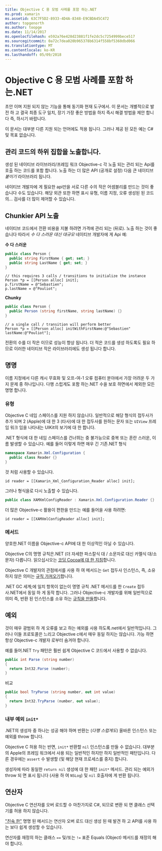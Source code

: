 ```yaml
---
title: Objective C 용 모범 사례를 포함 하는.NET
ms.prod: xamarin
ms.assetid: 63C7F5D2-8933-4D4A-8348-E9CBDA45C472
author: topgenorth
ms.author: toopge
ms.date: 11/14/2017
ms.openlocfilehash: e592a76e428d23881f1fe2dc5c7254999bece517
ms.sourcegitcommit: 0a72c7dea020b965378b6314f558bf5360dbd066
ms.translationtype: MT
ms.contentlocale: ko-KR
ms.lasthandoff: 05/09/2018
---
```

# <a name="net-embedding-best-practices-for-objective-c"></a>Objective C 용 모범 사례를 포함 하는.NET

초안 이며 지원 되지 않는 기능을 통해 동기화 현재 도구에서. 이 문서는 개별적으로 발전 하 고 결국 최종 도구 일치, 장기 가장 좋은 방법을 하지 즉시 해결 방법을 제안 합니다 즉, 하시기 바랍니다.

이 문서는 대부분 다른 지원 되는 언어에도 적용 됩니다. 그러나 제공 된 모든 예는 C# 및 목표 없습니다.

## <a name="exposing-a-subset-of-the-managed-code"></a>관리 코드의 하위 집합을 노출합니다.

생성 된 네이티브 라이브러리/프레임 워크 Objective-c 각 노출 되는 관리 되는 Api를 호출 하는 코드를 포함 합니다. 노출 하는 더 많은 API (공개로 설정) 다음 큰 네이티브 _붙이기_ 라이브러리 됩니다.

네이티브 개발자에 게 필요한 api만을 서로 다른 수의 작은 어셈블리를 만드는 것이 좋습니다 수도 있습니다. 해당 외관 또한 하면 표시 유형, 이름 지정, 오류 생성된 된 코드의... 검사를 더 많이 제어할 수 있습니다.

## <a name="exposing-a-chunkier-api"></a>Chunkier API 노출

네이티브 코드에서 전환 비용을 지불 하려면 가격에 관리 되는 (뒤로). 노출 하는 것이 좋습니다 따라서 _수 다 스러운 대신 대규모_ 네이티브 개발자에 게 Api 예:

**수 다 스러운**

```csharp
public class Person {
  public string FirstName { get; set; }
  public string LastName { get; set; }
}
```

```objc
// this requires 3 calls / transitions to initialize the instance
Person *p = [[Person alloc] init];
p.firstName = @"Sebastien";
p.lastName = @"Pouliot";
```

**Chunky**

```csharp
public class Person {
  public Person (string firstName, string lastName) {}
}
```

```objc
// a single call / transition will perform better
Person *p = [[Person alloc] initWithFirstName:@"Sebastien" lastName:@"Pouliot"];
```

전환의 수를 더 작은 이므로 성능이 향상 됩니다. 더 적은 코드를 생성 하도록도 필요 하므로 이러한 네이티브 작은 라이브러리에도 생성 됩니다 합니다.

## <a name="naming"></a>명명

이름 지정에서 다른 캐시 무효화 및 오프-여-1 오류 컴퓨터 분야에서 가장 어려운 두 가지 문제 중 하나입니다. 다행 스럽게도 포함 하는.NET 수을 보호 하면에서 제외한 모든 명명 합니다.

### <a name="types"></a>유형

Objective C 네임 스페이스를 지원 하지 않습니다. 일반적으로 해당 형식의 접두사가 추가 되며 2 (Apple)에 대 한 3 (타사)에 대 한 접두사를 원하는 문자 또는 `UIView` 프레임 워크 임을 나타내는 UIKit의 보기에 대 한 합니다.

.NET 형식에 대 한 네임 스페이스를 건너뛰는 중 불가능으로 중복 또는 혼란 스러운, 이름 발생할 수 있습니다. 예를 들어 이렇게 하면 매우 긴 기존.NET 형식

```csharp
namespace Xamarin.Xml.Configuration {
  public class Reader {}
}
```

것 처럼 사용할 수 있습니다.

```objc
id reader = [[Xamarin_Xml_Configuration_Reader alloc] init];
```

그러나 형식을로 다시 노출할 수 있습니다.

```csharp
public class XAMXmlConfigReader : Xamarin.Xml.Configuration.Reader {}
```

더 많은 Objective-c 활용이 편한을 만드는 예를 들어을 사용 하려면:

```objc
id reader = [[XAMXmlConfigReader alloc] init];
```

### <a name="methods"></a>메서드

양호한.NET 이름을 Objective-c API에 대 한 이상적인 아닐 수 있습니다.

Objective C의 명명 규칙은.NET (더 자세한 파스칼식 대 / 소문자로 대신 카멜식 대/소문자) 다릅니다.
읽으십시오는 [코딩 Cocoa에 대 한 지침](https://developer.apple.com/library/content/documentation/Cocoa/Conceptual/CodingGuidelines/Articles/NamingMethods.html#//apple_ref/doc/uid/20001282-BCIGIJJF)합니다.

Objective C 개발자의 관점에서를 사용 하 여 메서드는 `Get` 접두사 인스턴스, 즉, 소유 하지 않은 의미는 [규칙 가져오기](https://developer.apple.com/library/content/documentation/CoreFoundation/Conceptual/CFMemoryMgmt/Concepts/Ownership.html#//apple_ref/doc/uid/20001148-SW1)합니다.

.NET GC 세계;에 일치 항목이 없는이 명명 규칙 .NET 메서드를 한 `Create` 접두사.NET에서 동일 하 게 동작 합니다. 그러나 Objective-c 개발자를 위해 일반적으로 의미 즉, 반환 된 인스턴스를 소유 하는 [규칙을 만들](https://developer.apple.com/library/content/documentation/CoreFoundation/Conceptual/CFMemoryMgmt/Concepts/Ownership.html#//apple_ref/doc/uid/20001148-103029)합니다.

## <a name="exceptions"></a>예외

것이 매우 광범위 하 게 오류를 보고 하는 예외를 사용 하도록.net에서 일반적입니다. 그러나 이들 프로토콜은 느리고 Objective c에서 매우 동일 하지는 않습니다. 가능 하면 항상 Objective-c 개발자 로부터 숨겨야 합니다.

예를 들어.NET `Try` 패턴은 훨씬 쉽게 Objective C 코드에서 사용할 수 없습니다.

```csharp
public int Parse (string number)
{
  return Int32.Parse (number);
}
```

비교

```csharp
public bool TryParse (string number, out int value)
{
  return Int32.TryParse (number, out value);
}
```

### <a name="exceptions-inside-init"></a>내부 예외 `init*`

.NET의 생성자 중 하나는 성공 해야 하며 반환는 (_다행 스럽게도_) 올바른 인스턴스 또는 예외를 throw 합니다.

Objective C 허용 하는 반면, `init*` 반환할 `nil` 인스턴스를 만들 수 없습니다. 대부분의 Apple의 프레임 워크에서 사용 되는 일반적인 하지만 하지 일반적인 패턴입니다. 다른 경우에는 `assert` 수 발생할 (및 해당 현재 프로세스를 중지) 합니다.

생성자에 따라 동일한 `return nil` 생성에 대 한 패턴 `init*` 메서드. 관리 되는 예외가 throw 되 면 표시 됩니다 (사용 하 여 `NSLog`) 및 `nil` 호출자에 게 반환 됩니다.

## <a name="operators"></a>연산자

Objective C 연산자를 오버 로드할 수 마찬가지로 C#, 되므로 변환 되 면 클래스 선택기를 허용 하지 않습니다.

["친숙 한"](https://docs.microsoft.com/dotnet/standard/design-guidelines/operator-overloads) 명명 된 메서드는 연산자 오버 로드 대신 생성 된 때 발견 하 고 API를 사용 하는 보다 쉽게 생성할 수 있습니다.

연산자를 재정의 하는 클래스 `==` 및/또는 `!=` 표준 Equals (Object) 메서드를 재정의 해야 합니다.

